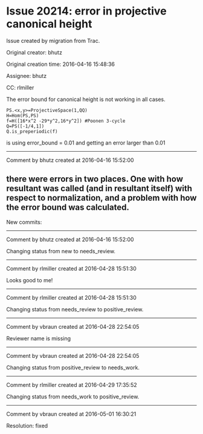 # Issue 20214: error in projective canonical height

Issue created by migration from Trac.

Original creator: bhutz

Original creation time: 2016-04-16 15:48:36

Assignee: bhutz

CC:  rlmiller

The error bound for canonical height is not working in all cases.


```
PS.<x,y>=ProjectiveSpace(1,QQ)
H=Hom(PS,PS)
f=H([16*x^2 -29*y^2,16*y^2]) #Poonen 3-cycle
Q=PS([-1/4,1])
Q.is_preperiodic(f)
```


is using error_bound = 0.01 and getting an error larger than 0.01


---

Comment by bhutz created at 2016-04-16 15:52:00

there were errors in two places. One with how resultant was called (and in resultant itself) with respect to normalization, and a problem with how the error bound was calculated.
----
New commits:


---

Comment by bhutz created at 2016-04-16 15:52:00

Changing status from new to needs_review.


---

Comment by rlmiller created at 2016-04-28 15:51:30

Looks good to me!


---

Comment by rlmiller created at 2016-04-28 15:51:30

Changing status from needs_review to positive_review.


---

Comment by vbraun created at 2016-04-28 22:54:05

Reviewer name is missing


---

Comment by vbraun created at 2016-04-28 22:54:05

Changing status from positive_review to needs_work.


---

Comment by rlmiller created at 2016-04-29 17:35:52

Changing status from needs_work to positive_review.


---

Comment by vbraun created at 2016-05-01 16:30:21

Resolution: fixed
